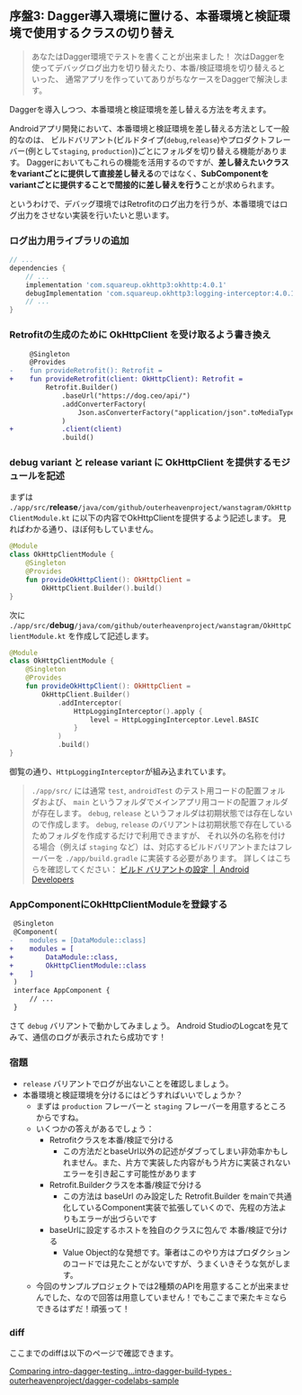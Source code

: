## 序盤3: Dagger導入環境に置ける、本番環境と検証環境で使用するクラスの切り替え

> あなたはDagger環境でテストを書くことが出来ました！
> 次はDaggerを使ってデバッグログ出力を切り替えたり、本番/検証環境を切り替えるといった、
> 通常アプリを作っていてありがちなケースをDaggerで解決します。

Daggerを導入しつつ、本番環境と検証環境を差し替える方法を考えます。

Androidアプリ開発において、本番環境と検証環境を差し替える方法として一般的なのは、
ビルドバリアント(ビルドタイプ(`debug`,`release`)やプロダクトフレーバー(例として`staging`, `production`))ごとにフォルダを切り替える機能があります。
Daggerにおいてもこれらの機能を活用するのですが、**差し替えたいクラスをvariantごとに提供して直接差し替える**のではなく、**SubComponentをvariantごとに提供することで間接的に差し替えを行う**ことが求められます。

というわけで、デバッグ環境ではRetrofitのログ出力を行うが、本番環境ではログ出力をさせない実装を行いたいと思います。

### ログ出力用ライブラリの追加

```./app/build.gradle
// ...
dependencies {
    // ...
    implementation 'com.squareup.okhttp3:okhttp:4.0.1'
    debugImplementation 'com.squareup.okhttp3:logging-interceptor:4.0.1' // 👈
    // ...
}
```

### Retrofitの生成のために OkHttpClient を受け取るよう書き換え

```diff
     @Singleton
     @Provides
-    fun provideRetrofit(): Retrofit =
+    fun provideRetrofit(client: OkHttpClient): Retrofit =
         Retrofit.Builder()
             .baseUrl("https://dog.ceo/api/")
             .addConverterFactory(
                 Json.asConverterFactory("application/json".toMediaType())
             )
+            .client(client)
             .build()
```

### debug variant と release variant に OkHttpClient を提供するモジュールを記述

まずは `./app/src/`**release**`/java/com/github/outerheavenproject/wanstagram/OkHttpClientModule.kt` に以下の内容でOkHttpClientを提供するよう記述します。
見ればわかる通り、ほぼ何もしていません。

```kotlin
@Module
class OkHttpClientModule {
    @Singleton
    @Provides
    fun provideOkHttpClient(): OkHttpClient =
        OkHttpClient.Builder().build()
}
```

次に `./app/src/`**debug**`/java/com/github/outerheavenproject/wanstagram/OkHttpClientModule.kt` を作成して記述します。

```kotlin
@Module
class OkHttpClientModule {
    @Singleton
    @Provides
    fun provideOkHttpClient(): OkHttpClient =
        OkHttpClient.Builder()
            .addInterceptor(
                HttpLoggingInterceptor().apply {
                    level = HttpLoggingInterceptor.Level.BASIC
                }
            )
            .build()
}
```

御覧の通り、`HttpLoggingInterceptor`が組み込まれています。

> `./app/src/` には通常 `test`, `androidTest` のテスト用コードの配置フォルダおよび、
> `main` というフォルダでメインアプリ用コードの配置フォルダが存在します。
> `debug`, `release` というフォルダは初期状態では存在しないので作成します。
> `debug`, `release` のバリアントは初期状態で存在しているためフォルダを作成するだけで利用できますが、
> それ以外の名称を付ける場合（例えば `staging` など）は、対応するビルドバリアントまたはフレーバーを
> `./app/build.gradle` に実装する必要があります。
> 詳しくはこちらを確認してください： [ビルド バリアントの設定  \|  Android Developers](https://developer.android.com/studio/build/build-variants?hl=ja)

### AppComponentにOkHttpClientModuleを登録する

```diff
 @Singleton
 @Component(
-    modules = [DataModule::class]
+    modules = [
+        DataModule::class,
+        OkHttpClientModule::class
+    ]
 )
 interface AppComponent {
     // ...
 }
```

さて `debug` バリアントで動かしてみましょう。
Android StudioのLogcatを見てみて、通信のログが表示されたら成功です！

### 宿題

- `release` バリアントでログが出ないことを確認しましょう。
- 本番環境と検証環境を分けるにはどうすればいいでしょうか？
    - まずは `production` フレーバーと `staging` フレーバーを用意するところからですね。
    - いくつかの答えがあるでしょう：
        - Retrofitクラスを本番/検証で分ける
            - この方法だとbaseUrl以外の記述がダブってしまい非効率かもしれません。また、片方で実装した内容がもう片方に実装されないエラーを引き起こす可能性があります
        - Retrofit.Builderクラスを本番/検証で分ける
            - この方法は baseUrl のみ設定した Retrofit.Builder をmainで共通化しているComponent実装で拡張していくので、先程の方法よりもエラーが出づらいです
        - baseUrlに設定するホストを独自のクラスに包んで 本番/検証で分ける
            - Value Object的な発想です。筆者はこのやり方はプロダクションのコードでは見たことがないですが、うまくいきそうな気がします。
    - 今回のサンプルプロジェクトでは2種類のAPIを用意することが出来ませんでした、なので回答は用意していません！でもここまで来たキミならできるはずだ！頑張って！

### diff

ここまでのdiffは以下のページで確認できます。

[Comparing intro\-dagger\-testing\.\.\.intro\-dagger\-build\-types · outerheavenproject/dagger\-codelabs\-sample](https://github.com/outerheavenproject/dagger-codelabs-sample/compare/intro-dagger-testing...intro-dagger-build-types)

